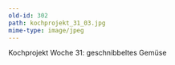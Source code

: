 ```yaml
---
old-id: 302
path: kochprojekt_31_03.jpg
mime-type: image/jpeg
---
```

Kochprojekt Woche 31:
geschnibbeltes Gemüse
